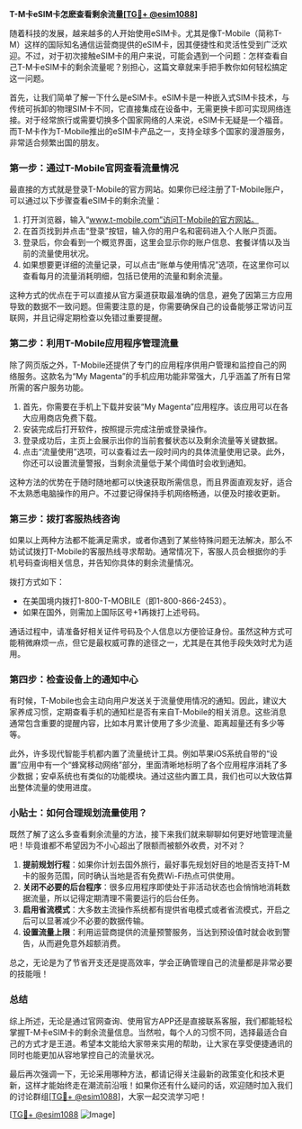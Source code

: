 **T-M卡eSIM卡怎麽查看剩余流量[[TG💪+ @esim1088](https://t.me/s/esim1088)]**

随着科技的发展，越来越多的人开始使用eSIM卡。尤其是像T-Mobile（简称T-M）这样的国际知名通信运营商提供的eSIM卡，因其便捷性和灵活性受到广泛欢迎。不过，对于初次接触eSIM卡的用户来说，可能会遇到一个问题：怎样查看自己T-M卡eSIM卡的剩余流量呢？别担心，这篇文章就来手把手教你如何轻松搞定这一问题。

首先，让我们简单了解一下什么是eSIM卡。eSIM卡是一种嵌入式SIM卡技术，与传统可拆卸的物理SIM卡不同，它直接集成在设备中，无需更换卡即可实现网络连接。对于经常旅行或需要切换多个国家网络的人来说，eSIM卡无疑是一个福音。而T-M卡作为T-Mobile推出的eSIM卡产品之一，支持全球多个国家的漫游服务，非常适合频繁出国的朋友。

### **第一步：通过T-Mobile官网查看流量情况**

最直接的方式就是登录T-Mobile的官方网站。如果你已经注册了T-Mobile账户，可以通过以下步骤查看eSIM卡的剩余流量：

1. 打开浏览器，输入“www.t-mobile.com”访问T-Mobile的官方网站。
2. 在首页找到并点击“登录”按钮，输入你的用户名和密码进入个人账户页面。
3. 登录后，你会看到一个概览界面，这里会显示你的账户信息、套餐详情以及当前的流量使用状况。
4. 如果想要更详细的流量记录，可以点击“账单与使用情况”选项，在这里你可以查看每月的流量消耗明细，包括已使用的流量和剩余流量。

这种方式的优点在于可以直接从官方渠道获取最准确的信息，避免了因第三方应用导致的数据不一致问题。但需要注意的是，你需要确保自己的设备能够正常访问互联网，并且记得定期检查以免错过重要提醒。

### **第二步：利用T-Mobile应用程序管理流量**

除了网页版之外，T-Mobile还提供了专门的应用程序供用户管理和监控自己的网络服务。这款名为“My Magenta”的手机应用功能非常强大，几乎涵盖了所有日常所需的客户服务功能。

1. 首先，你需要在手机上下载并安装“My Magenta”应用程序。该应用可以在各大应用商店免费下载。
2. 安装完成后打开软件，按照提示完成注册或登录操作。
3. 登录成功后，主页上会展示出你的当前套餐状态以及剩余流量等关键数据。
4. 点击“流量使用”选项，可以查看过去一段时间内的具体流量使用记录。此外，你还可以设置流量警报，当剩余流量低于某个阈值时会收到通知。

这种方法的优势在于随时随地都可以快速获取所需信息，而且界面直观友好，适合不太熟悉电脑操作的用户。不过要记得保持手机网络畅通，以便及时接收更新。

### **第三步：拨打客服热线咨询**

如果以上两种方法都不能满足需求，或者你遇到了某些特殊问题无法解决，那么不妨试试拨打T-Mobile的客服热线寻求帮助。通常情况下，客服人员会根据你的手机号码查询相关信息，并告知你具体的剩余流量情况。

拨打方式如下：
- 在美国境内拨打1-800-T-MOBILE（即1-800-866-2453）。
- 如果在国外，则需加上国际区号+1再拨打上述号码。

通话过程中，请准备好相关证件号码及个人信息以方便验证身份。虽然这种方式可能稍微麻烦一点，但它是最权威可靠的途径之一，尤其是在其他手段失效时尤为适用。

### **第四步：检查设备上的通知中心**

有时候，T-Mobile也会主动向用户发送关于流量使用情况的通知。因此，建议大家养成习惯，定期查看手机的通知栏是否有来自T-Mobile的相关消息。这些消息通常包含重要的提醒内容，比如本月累计使用了多少流量、距离超量还有多少等等。

此外，许多现代智能手机都内置了流量统计工具。例如苹果iOS系统自带的“设置”应用中有一个“蜂窝移动网络”部分，里面清晰地标明了各个应用程序消耗了多少数据；安卓系统也有类似的功能模块。通过这些内置工具，我们也可以大致估算出整体流量的使用进度。

### **小贴士：如何合理规划流量使用？**

既然了解了这么多查看剩余流量的方法，接下来我们就来聊聊如何更好地管理流量吧！毕竟谁都不希望因为不小心超出了限额而被额外收费，对不对？

1. **提前规划行程**：如果你计划去国外旅行，最好事先规划好目的地是否支持T-M卡的服务范围，同时确认当地是否有免费Wi-Fi热点可供使用。
2. **关闭不必要的后台程序**：很多应用程序即使处于非活动状态也会悄悄地消耗数据流量，所以记得定期清理不需要运行的后台任务。
3. **启用省流模式**：大多数主流操作系统都有提供省电模式或者省流模式，开启之后可以显著减少不必要的数据传输。
4. **设置流量上限**：利用运营商提供的流量预警服务，当达到预设值时就会收到警告，从而避免意外超额消费。

总之，无论是为了节省开支还是提高效率，学会正确管理自己的流量都是非常必要的技能哦！

### **总结**

综上所述，无论是通过官网查询、使用官方APP还是直接联系客服，我们都能轻松掌握T-M卡eSIM卡的剩余流量信息。当然啦，每个人的习惯不同，选择最适合自己的方式才是王道。希望本文能给大家带来实用的帮助，让大家在享受便捷通讯的同时也能更加从容地掌控自己的流量状况。

最后再次强调一下，无论采用哪种方法，都请记得关注最新的政策变化和技术更新，这样才能始终走在潮流前沿哦！如果你还有什么疑问的话，欢迎随时加入我们的讨论群组[[TG💪+ @esim1088](https://t.me/s/esim1088)]，大家一起交流学习吧！

[[TG💪+ @esim1088](https://t.me/s/esim1088) ![Image](https://i.postimg.cc/4NQfJmqS/Snipaste-2025-05-13-00-14-12.png)]